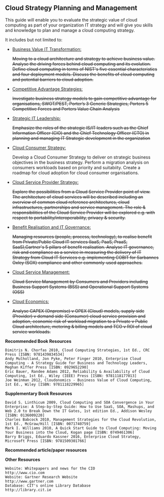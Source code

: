 ## Cloud Strategy Planning and Management

This guide will enable you to evaluate the strategic value of cloud computing as part of your organization IT strategy and will give you skills and knowledge to plan and manage a cloud computing strategy.


It includes but not limited to:

-   [Business Value IT Transformation:](docs/1.business-value-it-transformation.md)
    
    ~~Moving to a cloud architecture and strategy to achieve business value. Analyse the driving forces behind cloud computing and its evolution. Define cloud computing in terms of NIST's five essential characteristics and four deployment models. Discuss the benefits of cloud computing and potential barriers to cloud adoption.~~

-   [Competitive Advantage Strategies:](docs/2.competitive_advantage_strategies.md)
    
    ~~Investigate business strategy models to gain competitive advantage for organisations, SWOT/PEST, Porter’s 3 Generic Strategies, Porters 5 Competitive Forces and Porters Value Chain Analysis~~

-   [Strategic IT Leadership:](docs/3.strategic_it_leadership.md)

    ~~Emphasize the roles of the strategic IS/IT leaders such as the Chief Information Officer (CIO) and the Chief Technology Officer (CTO) in planning and managing IT Strategic development in the organization~~
    
-   [Cloud Consumer Strategy:](docs/4.cloud_consumer_strategy.md)

    Develop a Cloud Consumer Strategy to deliver on strategic business objectives in the business strategy. Perform a migration analysis on consumers workloads based on priority and suitabiity. Create a roadmap for cloud adoption for cloud consumer organisations.
    
-   [Cloud Service Provider Strategy:](docs/5.cloud_service_provider_strategy.md)

    ~~Explore the possibilities from a Cloud Service Provider point of view. The architecture of cloud services will be described including an overview of common cloud reference architectures, cloud infrastructures, partnerships and service management. The role & responsibilities of the Cloud Service Provider will be explored e.g. with respect to portability/interoperability, privacy & security.~~
    
-   [Benefit Realisation and IT Governance:](docs/6.benefit_realisation_and_it_governance.md)

    ~~Managing resources (people, process, technology), to realise benefit from Private/Public Cloud IT services (IaaS, PaaS, PraaS, SaaS),Gartner's 5 pillars of benefit realisation. Analyse IT governance, risk and compliance as a service in measuring the delivery of IT Strategy from Cloud IT Services e.g. implementing COBIT for Sarbannes Oxley (SOX) compliance and other commonly-used approaches.~~
    
-   [Cloud Service Management:](docs/7.cloud_service_management.md)

    ~~Cloud Service Management by Consumers and Providers including Business Support Systems (BSS) and Operational Support Systems (OSS)~~
    
-   [Cloud Economics:](docs/8.cloud_economics.md)

    ~~Analyse CAPEX (Onpremise) v OPEX (Cloud) models, supply side (Provider) v demand side (Consumer) cloud service provision and adoption, economic risk of workload migration to a Private v Public Cloud architecture, metering & billing models and TCO v ROI of cloud service workloads.~~ 



**Recommended Book Resources**

    Dimitris N. Chorfas 2010, Cloud Computing Strategies, 1st Ed., CRC Press [ISBN: 9781439834534]
    Andy Mulholland, Jon Pyke, Peter Finger 2010, Enterprise Cloud Computing - A Strategy Guide for Business and Technology Leaders, Meghan Kiffer Press [ISBN: 0929652290]
    Eric Bauer, Randee Adams 2012, Reliability & Availability of Cloud Computing, 1st Ed., Wiley (IEEE) Press [ISBN: 9781118177013]
    Joe Weinman 2012, Cloudonomics - Business Value of Cloud Computing, 1st Ed., Wiley [ISBN: 9781118229965]
    

**Supplementary Book Resources**

    David S. Linthicum 2009, Cloud Computing and SOA Convergence in Your Enterprise: A Step-by-Step Guide: How to Use SaaS, SOA, Mashups, and Web 2.0 to Break Down the IT Gates, 1st edition Ed., Addison Wesley [ISBN: 0136009220]
    Charles Babcock 2010, Management Strategies for the Cloud Revolution, 1st Ed., McGraw/Hill [ISBN: 0071740759]
    Mark I. Williams 2010, A Quick Start Guide to Cloud Computing: Moving Your Business into the Cloud, Kogan page [ISBN: 0749461306]
    Barry Briggs, Eduardo Kassner 2016, Enterprise Cloud Strategy, Microsoft Press [ISBN: 9781509301766]

**Recommended article/paper resources**

**Other Resources**

    Website: Whitepapers and news for the CIO
    http://www.cio.com
    Website: Gartner Research Website
    http://www.gartner.com
    Database: CIT's online Library Database
    http://library.cit.ie